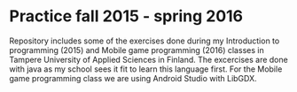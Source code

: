 # Practice fall 2015 - spring 2016

Repository includes some of the exercises done during my Introduction to programming (2015) and Mobile game programming (2016) classes in Tampere University of Applied Sciences in Finland.
The excercises are done with java as my school sees it fit to learn this language first. For the Mobile game programming class we are using Android Studio with LibGDX.
